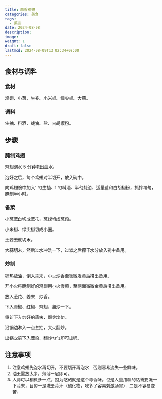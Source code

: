 ```yaml
---
title: 蒜香鸡翅
categories: 美食
tags:
  - 菜谱
date: 2024-08-08
description: 
image: 
weight: 1
draft: false
lastmod: 2024-08-09T13:02:34+08:00
---
```

## 食材与调料

### 食材

鸡翅、小葱、生姜、小米椒、绿尖椒、大蒜。

### 调料

生抽、料酒、蚝油、盐、白胡椒粉。

## 步骤

### 腌制鸡翅

鸡翅泡水 5 分钟泡出血水。

泡好之后，每个鸡翅对半切开，放入碗中。

向鸡翅碗中加入1 勺生抽、1 勺料酒、半勺蚝油、适量盐和白胡椒粉，抓拌均匀，腌制半小时。

### 备菜

小葱葱白切成葱花，葱绿切成葱段。

小米椒、绿尖椒切成小圈。

生姜去皮切末。

大蒜切末，然后过水冲洗一下，过滤之后攥干水分放入碗中备用。

### 炒制

锅热放油，倒入蒜末，小火炒香至微微发黄后捞出备用。

开小火将腌制好的鸡翅用小火慢煎，至两面微微金黄后捞出备用。

放入葱花、姜末，炒香。

下入青椒、红椒、鸡翅，翻炒一下。

重新下入炒好的蒜末，翻炒均匀。

沿锅边淋入一点生抽，大火翻炒。

出锅之前下入葱段，翻炒均匀即可出锅。

## 注意事项

1. 注意鸡翅先泡水再切开，不要切开再泡水，否则容易流失一些鲜味。
2. 油无需放太多，薄薄一层即可。
3. 大蒜可以稍微多一点，因为吃的就是这个蒜香味。但是大量用蒜的话需要洗一下蒜末，目的一是洗去蒜汁（硫化物，吃多了容易刺激肠胃），二是不容易变苦。

